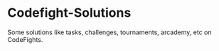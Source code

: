 # Codefight-Solutions
Some solutions like tasks, challenges, tournaments, arcademy, etc on CodeFights.
